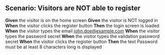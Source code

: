 ## Scenario: Visitors are NOT able to register

**Given** the visitor is on the home screen
**Given** the visitor is NOT logged in
**When** the visitor clicks the register button
**Then** the login screen is loaded
**When** the visitor types the email john.doe@example.com
**When** the visitor types the password secret
**When** the visitor types the validation password secret
**When** the visitor clicks the register button
**Then** the text Password must be at least 8 characters long is displayed